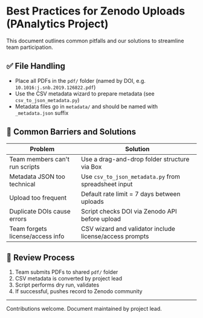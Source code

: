 # Best Practices for Zenodo Uploads (PAnalytics Project)

This document outlines common pitfalls and our solutions to streamline team participation.

## ✅ File Handling

- Place all PDFs in the `pdf/` folder (named by DOI, e.g. `10.1016:j.snb.2019.126822.pdf`)
- Use the CSV metadata wizard to prepare metadata (see `csv_to_json_metadata.py`)
- Metadata files go in `metadata/` and should be named with `_metadata.json` suffix

## 🚫 Common Barriers and Solutions

| Problem                          | Solution                                                  |
|----------------------------------|-----------------------------------------------------------|
| Team members can't run scripts   | Use a drag-and-drop folder structure via Box             |
| Metadata JSON too technical      | Use `csv_to_json_metadata.py` from spreadsheet input     |
| Upload too frequent              | Default rate limit = 7 days between uploads              |
| Duplicate DOIs cause errors      | Script checks DOI via Zenodo API before upload           |
| Team forgets license/access info | CSV wizard and validator include license/access prompts  |

## 🔁 Review Process

1. Team submits PDFs to shared `pdf/` folder
2. CSV metadata is converted by project lead
3. Script performs dry run, validates
4. If successful, pushes record to Zenodo community

---

Contributions welcome. Document maintained by project lead.